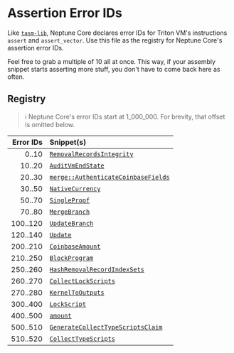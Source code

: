 # Assertion Error IDs

Like [`tasm-lib`](https://github.com/TritonVM/tasm-lib/blob/master/tasm-lib/src/assertion_error_ids.md),
Neptune Core declares error IDs for Triton VM's instructions `assert` and `assert_vector`.
Use this file as the registry for Neptune Core's assertion error IDs.

Feel free to grab a multiple of 10 all at once.
This way, if your assembly snippet starts asserting more stuff, you don't have to come back here as
often.

## Registry

> ℹ️ Neptune Core's error IDs start at 1_000_000.
> For brevity, that offset is omitted below.

| Error IDs | Snippet(s)                                                                                                                     |
|----------:|:-------------------------------------------------------------------------------------------------------------------------------|
|     0..10 | [`RemovalRecordsIntegrity`](models/blockchain/transaction/validity/removal_records_integrity.rs)                               |
|    10..20 | [`AuditVmEndState`](models/proof_abstractions/tasm/audit_vm_end_state.rs)                                                      |
|    20..30 | [`merge::AuthenticateCoinbaseFields`](models/blockchain/transaction/validity/tasm/merge/authenticate_coinbase_fields.rs)       |
|    30..50 | [`NativeCurrency`](models/blockchain/type_scripts/native_currency.rs)                                                          |
|    50..70 | [`SingleProof`](models/blockchain/transaction/validity/single_proof.rs)                                                        |
|    70..80 | [`MergeBranch`](models/blockchain/transaction/validity/tasm/single_proof/merge_branch.rs)                                      |
|  100..120 | [`UpdateBranch`](models/blockchain/transaction/validity/tasm/single_proof/update_branch.rs)                                    |
|  120..140 | [`Update`](models/blockchain/transaction/validity/update.rs)                                                                   |
|  200..210 | [`CoinbaseAmount`](models/blockchain/transaction/validity/tasm/coinbase_amount.rs)                                             |
|  210..250 | [`BlockProgram`](models/blockchain/block/validity/block_program.rs)                                                            |
|  250..260 | [`HashRemovalRecordIndexSets`](models/blockchain/transaction/validity/tasm/hash_removal_record_index_sets.rs)                  |
|  260..270 | [`CollectLockScripts`](models/blockchain/transaction/validity/collect_lock_scripts.rs)                                         |
|  270..280 | [`KernelToOutputs`](models/blockchain/transaction/validity/kernel_to_outputs.rs)                                               |
|  300..400 | [`LockScript`](models/blockchain/transaction/lock_script.rs)                                                                   |
|  400..500 | [`amount`](models/blockchain/type_scripts/amount/mod.rs)                                                                       |
|  500..510 | [`GenerateCollectTypeScriptsClaim`](models/blockchain/transaction/validity/tasm/claims/generate_collect_type_scripts_claim.rs) |
|  510..520 | [`CollectTypeScripts`](models/blockchain/transaction/validity/collect_type_scripts.rs)                                         |
